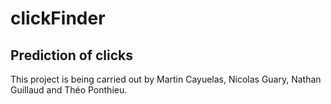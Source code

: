 # clickFinder

## Prediction of clicks

This project is being carried out by Martin Cayuelas, Nicolas Guary, Nathan Guillaud and Théo Ponthieu.

